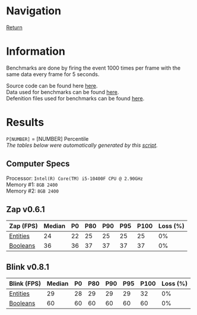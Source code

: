 # Navigation
[Return](https://github.com/1Axen/Blink/blob/main/README.md)  

# Information
Benchmarks are done by firing the event 1000 times per frame with the same data every frame for 5 seconds. 

Source code can be found here [here](https://github.com/1Axen/Blink/blob/main/benchmark/src).  
Data used for benchmarks can be found [here](https://github.com/1Axen/Blink/blob/main/benchmark/src/shared/benches).   
Defenition files used for benchmarks can be found [here](https://github.com/1Axen/Blink/blob/main/benchmark/definitions).  
 
# Results

`P[NUMBER]` = [NUMBER] Percentile  
*The tables below were automatically generated by this [script](https://github.com/1Axen/Blink/blob/main/benchmark/generate.luau).*
## Computer Specs
Processor: `Intel(R) Core(TM) i5-10400F CPU @ 2.90GHz `  
Memory #1: `8GB 2400`  
Memory #2: `8GB 2400`  
## Zap v0.6.1
|Zap (FPS)|Median|P0|P80|P90|P95|P100|Loss (%)|
|---|---|---|---|---|---|---|---|
|[Entities](https://github.com/1Axen/Blink/blob/main/benchmark/src/shared/benches/Entities.luau)|24|22|25|25|25|25|0%|
|[Booleans](https://github.com/1Axen/Blink/blob/main/benchmark/src/shared/benches/Booleans.luau)|36|36|37|37|37|37|0%|
## Blink v0.8.1
|Blink (FPS)|Median|P0|P80|P90|P95|P100|Loss (%)|
|---|---|---|---|---|---|---|---|
|[Entities](https://github.com/1Axen/Blink/blob/main/benchmark/src/shared/benches/Entities.luau)|29|28|29|29|29|32|0%|
|[Booleans](https://github.com/1Axen/Blink/blob/main/benchmark/src/shared/benches/Booleans.luau)|60|60|60|60|60|60|0%|